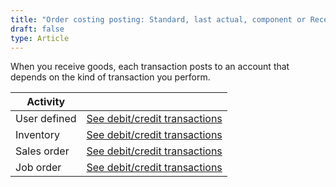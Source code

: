 ```yaml
---
title: "Order costing posting: Standard, last actual, component or Receiving"
draft: false
type: Article
---
```


When you receive goods, each transaction posts to an account that depends on the kind of transaction you perform.

| Activity     |                                                                                           |
|--------------|-------------------------------------------------------------------------------------------|
| User defined | [See debit/credit transactions](user-defined-standard-last-actual-non-component-receiving.md)  |
| Inventory    | [See debit/credit transactions](inventory-standard-last-actual-non-component-receiving.md)     |
| Sales order  | [See debit/credit transactions](sales-order-standard-last-actual-non-component-receiving.md)   |
| Job order    | [See debit/credit transactions](job-order-standard-last-actual-non-component-receiving.md)     |